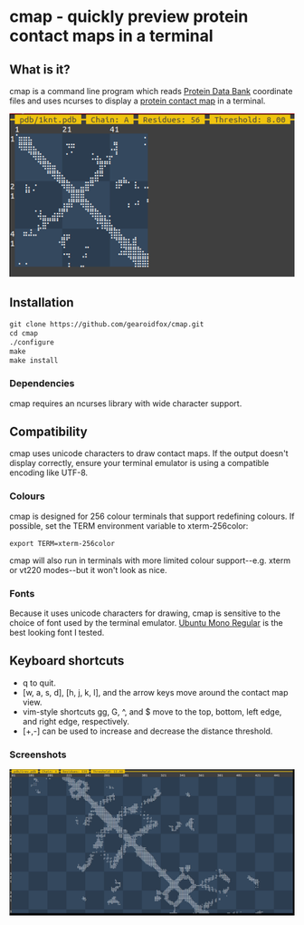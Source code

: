 # cmap - quickly preview protein contact maps in a terminal

## What is it?
cmap is a command line program which reads [Protein Data Bank](http://pdb101.rcsb.org/learn/guide-to-understanding-pdb-data/introduction) coordinate files and uses ncurses to display a [protein contact map](https://en.wikipedia.org/wiki/Protein_contact_map) in a terminal.

![Screenshot](screenshots/screenshot1.png?raw=true)

## Installation

    git clone https://github.com/gearoidfox/cmap.git
    cd cmap
    ./configure
    make
    make install

### Dependencies

cmap requires an ncurses library with wide character support.

## Compatibility

cmap uses unicode characters to draw contact maps. If the output doesn't display correctly, ensure your terminal emulator is using a compatible encoding like UTF-8. 

### Colours

cmap is designed for 256 colour terminals that support redefining colours. If possible, set the TERM environment variable to xterm-256color:

    export TERM=xterm-256color

cmap will also run in terminals with more limited colour support--e.g. xterm or vt220 modes--but it won't look as nice. 

### Fonts

Because it uses unicode characters for drawing, cmap is sensitive to the choice of font used by the terminal emulator. [Ubuntu Mono Regular](https://design.ubuntu.com/font/) is the best looking font I tested.

## Keyboard shortcuts

- q to quit.
- [w, a, s, d], [h, j, k, l], and the arrow keys move around the contact map view.
- vim-style shortcuts gg, G, ^, and $ move to the top, bottom, left edge, and right edge, respectively.
- [+,-] can be used to increase and decrease the distance threshold.

### Screenshots

![Screenshot](screenshots/screenshot2.png?raw=true)
